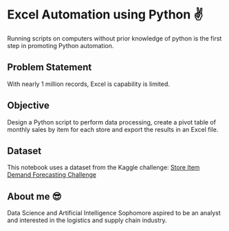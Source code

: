 # Excel Automation using Python ✌️
Running scripts on computers without prior knowledge of python is the first step in promoting Python automation.

## Problem Statement
With nearly 1 million records, Excel is capability is limited. 

## Objective
Design a Python script to perform data processing, create a pivot table of monthly sales by item for each store and export the results in an Excel file.

## Dataset
This notebook uses a dataset from the Kaggle challenge: [Store Item Demand Forecasting Challenge](https://www.kaggle.com/c/demand-forecasting-kernels-only/data?select=train.csv)

## About me 😎
Data Science and Artificial Intelligence Sophomore aspired to be an analyst and interested in the logistics and supply chain industry.
